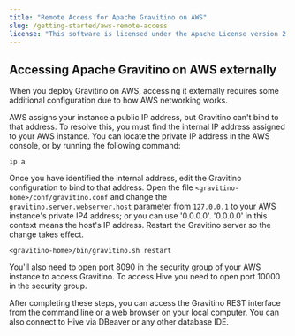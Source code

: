 ```yaml
---
title: "Remote Access for Apache Gravitino on AWS"
slug: /getting-started/aws-remote-access
license: "This software is licensed under the Apache License version 2."
---
```


## Accessing Apache Gravitino on AWS externally

When you deploy Gravitino on AWS, accessing it externally requires
some additional configuration due to how AWS networking works.

AWS assigns your instance a public IP address, but Gravitino can't bind to that address.
To resolve this, you must find the internal IP address assigned to your AWS instance.
You can locate the private IP address in the AWS console, or by running the following command:

```shell
ip a
```

Once you have identified the internal address, edit the Gravitino configuration to bind to that address.
Open the file `<gravitino-home>/conf/gravitino.conf` and change the `gravitino.server.webserver.host`
parameter from `127.0.0.1` to your AWS instance's private IP4 address;
or you can use '0.0.0.0'. '0.0.0.0' in this context means the host's IP address.
Restart the Gravitino server so the change takes effect.

```shell
<gravitino-home>/bin/gravitino.sh restart
```

You'll also need to open port 8090 in the security group of your AWS instance to access Gravitino.
To access Hive you need to open port 10000 in the security group.

After completing these steps, you can access the Gravitino REST interface
from the command line or a web browser on your local computer.
You can also connect to Hive via DBeaver or any other database IDE.

